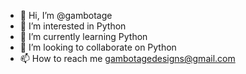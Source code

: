 - 👋 Hi, I’m @gambotage
- 👀 I’m interested in Python
- 🌱 I’m currently learning Python
- 💞️ I’m looking to collaborate on Python
- 📫 How to reach me gambotagedesigns@gmail.com

<!---
gambotage/gambotage is a ✨ special ✨ repository because its `README.md` (this file) appears on your GitHub profile.
You can click the Preview link to take a look at your changes.
--->
